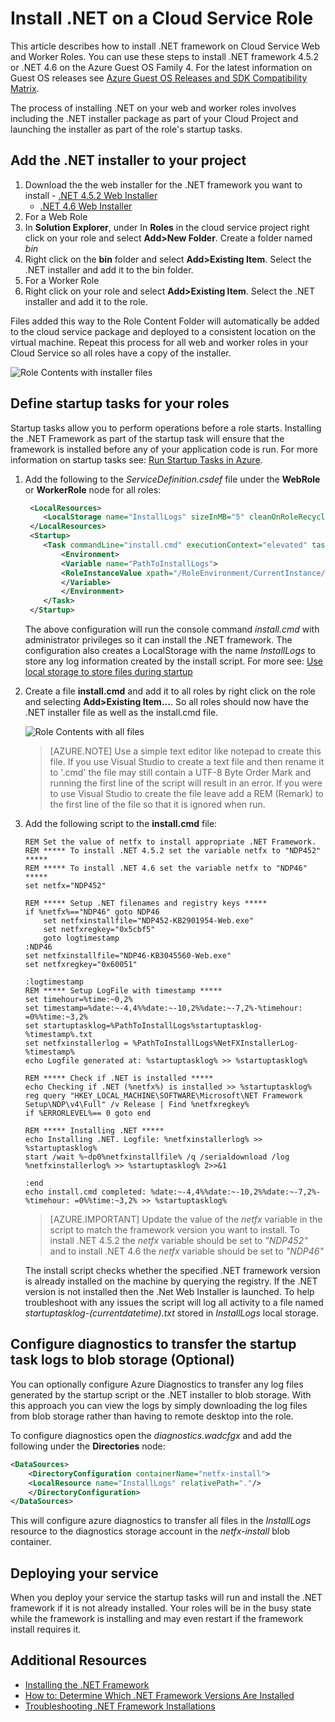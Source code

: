 <properties
   pageTitle="Install .NET on a Cloud Service Role"
   description="This article describes how to manually install .NET framework on Cloud Service Web and Worker Roles"
   services="cloud-services"
   documentationCenter=".net"
   authors="sbtron"
   manager="timlt"
   editor=""/>

<tags
	ms.service="cloud-services"
	ms.date="08/03/2015"
	wacn.date=""/>

# Install .NET on a Cloud Service Role 

This article describes how to install .NET framework on Cloud Service Web and Worker Roles. You can use these steps to install .NET framework 4.5.2 or .NET 4.6 on the Azure Guest OS Family 4. For the latest information on Guest OS releases see [Azure Guest OS Releases and SDK Compatibility Matrix](/documentation/articles/cloud-services-guestos-update-matrix).

The  process of installing .NET on your web and worker roles involves including the .NET installer package as part of your Cloud Project and launching the installer as part of the role's startup tasks.  

## Add the .NET installer to your project
1. Download the the web installer for the .NET framework you want to install
        - [.NET 4.5.2 Web Installer](https://www.microsoft.com/zh-CN/download/details.aspx?id=42643)
	- [.NET 4.6 Web Installer](https://www.microsoft.com/zh-CN/download/details.aspx?id=48130)
2. For a Web Role
  1. In **Solution Explorer**, under In **Roles** in the cloud service project right click on your role and select **Add>New Folder**. Create a folder named *bin*
  2. Right click on the **bin** folder and select **Add>Existing Item**. Select the .NET installer and add it to the bin folder.
3. For a Worker Role
  1. Right click on your role and select **Add>Existing Item**. Select the .NET installer and add it to the role. 

Files added this way to the Role Content Folder will automatically be added to the cloud service package and deployed to a consistent location on the virtual machine. Repeat this process for all web and worker roles in your Cloud Service so all roles have a copy of the installer.

![Role Contents with installer files][1]

## Define startup tasks for your roles
Startup tasks allow you to perform operations before a role starts. Installing the .NET Framework as part of the startup task will ensure that the framework is installed before any of your application code is run. For more information on startup tasks see: [Run Startup Tasks in Azure](https://msdn.microsoft.com/zh-cn/library/azure/hh180155.aspx). 

1. Add the following to the *ServiceDefinition.csdef* file under the **WebRole** or **WorkerRole** node for all roles:
	
	```xml
	 <LocalResources>
	    <LocalStorage name="InstallLogs" sizeInMB="5" cleanOnRoleRecycle="false" />
	 </LocalResources>
	 <Startup>
	    <Task commandLine="install.cmd" executionContext="elevated" taskType="simple">
	        <Environment>
	        <Variable name="PathToInstallLogs">
	        <RoleInstanceValue xpath="/RoleEnvironment/CurrentInstance/LocalResources/LocalResource[@name='InstallLogs']/@path" />
	        </Variable>
	        </Environment>
	    </Task>
	 </Startup>
	```

	The above configuration will run the console command *install.cmd* with administrator privileges so it can install the .NET framework. The configuration also creates a LocalStorage with the name *InstallLogs* to store any log information created by the install script. For more see: [Use local storage to store files during startup](https://msdn.microsoft.com/zh-cn/library/azure/hh974419.aspx) 

2. Create a file **install.cmd** and add it to all roles by right click on the role and selecting **Add>Existing Item...**. So all roles should now have the .NET installer file as well as the install.cmd file.
	
	![Role Contents with all files][2]

	> [AZURE.NOTE] Use a simple text editor like notepad to create this file. If you use Visual Studio to create a text file and then rename it to '.cmd' the file may still contain a UTF-8 Byte Order Mark and running the first line of the script will result in an error. If you were to use Visual Studio to create the file leave add a REM (Remark) to the first line of the file so that it is ignored when run. 

3. Add the following script to the **install.cmd** file:

	```
	REM Set the value of netfx to install appropriate .NET Framework. 
	REM ***** To install .NET 4.5.2 set the variable netfx to "NDP452" *****
	REM ***** To install .NET 4.6 set the variable netfx to "NDP46" *****
	set netfx="NDP452"
	
	REM ***** Setup .NET filenames and registry keys *****
	if %netfx%=="NDP46" goto NDP46
		set netfxinstallfile="NDP452-KB2901954-Web.exe"
		set netfxregkey="0x5cbf5"
		goto logtimestamp
	:NDP46
	set netfxinstallfile="NDP46-KB3045560-Web.exe"
	set netfxregkey="0x60051"
	
	:logtimestamp
	REM ***** Setup LogFile with timestamp *****
	set timehour=%time:~0,2%
	set timestamp=%date:~-4,4%%date:~-10,2%%date:~-7,2%-%timehour: =0%%time:~3,2%
	set startuptasklog=%PathToInstallLogs%startuptasklog-%timestamp%.txt
	set netfxinstallerlog = %PathToInstallLogs%NetFXInstallerLog-%timestamp%
	echo Logfile generated at: %startuptasklog% >> %startuptasklog%
	
	REM ***** Check if .NET is installed *****
	echo Checking if .NET (%netfx%) is installed >> %startuptasklog%
	reg query "HKEY_LOCAL_MACHINE\SOFTWARE\Microsoft\NET Framework Setup\NDP\v4\Full" /v Release | Find %netfxregkey%
	if %ERRORLEVEL%== 0 goto end
	
	REM ***** Installing .NET *****
	echo Installing .NET. Logfile: %netfxinstallerlog% >> %startuptasklog%
	start /wait %~dp0%netfxinstallfile% /q /serialdownload /log %netfxinstallerlog% >> %startuptasklog% 2>>&1
	
	:end
	echo install.cmd completed: %date:~-4,4%%date:~-10,2%%date:~-7,2%-%timehour: =0%%time:~3,2% >> %startuptasklog%
	```
	> [AZURE.IMPORTANT] Update the value of the *netfx* variable in the script to match the framework version you want to install. To install .NET 4.5.2 the *netfx* variable should be set to *"NDP452"* and to install .NET 4.6 the *netfx* variable should be set to *"NDP46"*
		
	The install script checks whether the specified .NET framework version is already installed on the machine by querying the registry. If the .NET version is not installed then the .Net Web Installer is launched. To help troubleshoot with any issues the script will log all activity to a file named *startuptasklog-(currentdatetime).txt* stored in *InstallLogs* local storage.
 
      

## Configure diagnostics to transfer the startup task logs to blob storage (Optional)
You can optionally configure Azure Diagnostics to transfer any log files generated by the startup script or the .NET installer to blob storage. With this approach you can view the logs by simply downloading the log files from blob storage rather than having to remote desktop into the role.

To configure diagnostics open the *diagnostics.wadcfgx* and add the following under the **Directories** node: 

```xml 
<DataSources>
    <DirectoryConfiguration containerName="netfx-install">
    <LocalResource name="InstallLogs" relativePath="."/>
    </DirectoryConfiguration>
</DataSources>
```

This will configure azure diagnostics to transfer all files in the *InstallLogs* resource to the diagnostics storage account in the *netfx-install* blob container.

## Deploying your service 
When you deploy your service the startup tasks will run and install the .NET framework if it is not already installed. Your roles will be in the busy state while the framework is installing and may even restart if the framework install requires it. 


## Additional Resources

- [Installing the .NET Framework][]
- [How to: Determine Which .NET Framework Versions Are Installed][]
- [Troubleshooting .NET Framework Installations][]

[How to: Determine Which .NET Framework Versions Are Installed]: https://msdn.microsoft.com/zh-cn/library/hh925568.aspx
[Installing the .NET Framework]: https://msdn.microsoft.com/zh-cn/library/5a4x27ek.aspx
[Troubleshooting .NET Framework Installations]: https://msdn.microsoft.com/zh-cn/library/hh925569.aspx

<!--Image references-->
[1]: ./media/cloud-services-dotnet-install-dotnet/rolecontentwithinstallerfiles.png
[2]: ./media/cloud-services-dotnet-install-dotnet/rolecontentwithallfiles.png

 
